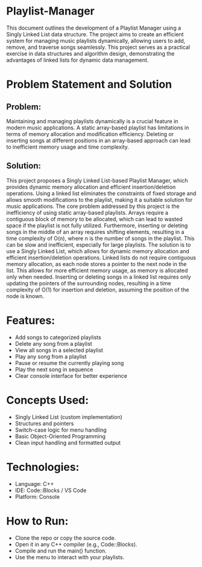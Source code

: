# Playlist-Manager
This document outlines the development of a Playlist Manager using a Singly Linked List data structure. The project aims to create an efficient system for managing music playlists dynamically, allowing users to add, remove, and traverse songs seamlessly. This project serves as a practical exercise in data structures and algorithm design, demonstrating the advantages of linked lists for dynamic data management.

# Problem Statement and Solution
## Problem:
Maintaining and managing playlists dynamically is a crucial feature in modern music applications. A static array-based playlist has limitations in terms of memory allocation and modification efficiency. Deleting or inserting songs at different positions in an array-based approach can lead to inefficient memory usage and time complexity.
## Solution:
This project proposes a Singly Linked List-based Playlist Manager, which provides dynamic memory allocation and efficient insertion/deletion operations. Using a linked list eliminates the constraints of fixed storage and allows smooth modifications to the playlist, making it a suitable solution for music applications.
The core problem addressed by this project is the inefficiency of using static array-based playlists. Arrays require a contiguous block of memory to be allocated, which can lead to wasted space if the playlist is not fully utilized. Furthermore, inserting or deleting songs in the middle of an array requires shifting elements, resulting in a time complexity of O(n), where n is the number of songs in the playlist. This can be slow and inefficient, especially for large playlists.
The solution is to use a Singly Linked List, which allows for dynamic memory allocation and efficient insertion/deletion operations. Linked lists do not require contiguous memory allocation, as each node stores a pointer to the next node in the list. This allows for more efficient memory usage, as memory is allocated only when needed. Inserting or deleting songs in a linked list requires only updating the pointers of the surrounding nodes, resulting in a time complexity of O(1) for insertion and deletion, assuming the position of the node is known.

# Features:
- Add songs to categorized playlists
- Delete any song from a playlist
- View all songs in a selected playlist
- Play any song from a playlist
- Pause or resume the currently playing song
- Play the next song in sequence
- Clear console interface for better experience

# Concepts Used:
- Singly Linked List (custom implementation)
- Structures and pointers
- Switch-case logic for menu handling
- Basic Object-Oriented Programming
- Clean input handling and formatted output

# Technologies:
- Language: C++
- IDE: Code::Blocks / VS Code
- Platform: Console

# How to Run:
- Clone the repo or copy the source code.
- Open it in any C++ compiler (e.g., Code::Blocks).
- Compile and run the main() function.
- Use the menu to interact with your playlists.



